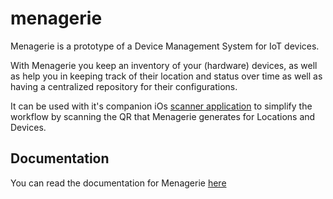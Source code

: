 # menagerie

Menagerie is a prototype of a Device Management System for IoT devices.

With Menagerie you keep an inventory of your (hardware) devices, as well as help you in keeping track of their location and status over time as well as having a centralized repository for their configurations.

It can be used with it's companion iOs [scanner application][ios-app] to simplify the workflow by scanning the QR that Menagerie generates for Locations and Devices.


## Documentation
You can read the documentation for Menagerie [here][docs]

[ios-app]:https://github.com/jkachmar/menagerie-v2-mobile
[docs]:./docs/DOCUMENTATION.md
